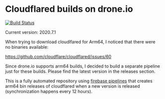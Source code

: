 # Cloudflared builds on drone.io

[![Build Status](https://cloud.drone.io/api/badges/danacr/drone-cloudflared/status.svg)](https://cloud.drone.io/danacr/drone-cloudflared)

Current version: 2020.7.1

When trying to download cloudlfared for Arm64, I noticed that there were no binaries available:

https://github.com/cloudflare/cloudflared/issues/60

Since drone.io supports arm64 builds, I decided to build a separate pipeline just for these builds. Please find the latest version in the releases section.

This is a fully automated repository using [firebase pipelines](https://github.com/danacr/firebase-pipelines) that creates arm64 bin releases of cloudflared when a new version is released (synchronization happens every 12 hours).
